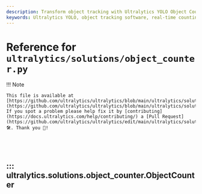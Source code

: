 ```yaml
---
description: Transform object tracking with Ultralytics YOLO Object Counter featuring cutting-edge technology for precise real-time counting in video streams.
keywords: Ultralytics YOLO, object tracking software, real-time counting solutions, video stream analysis, YOLOv8 object detection, AI surveillance, smart counting technology, computer vision, AI-powered tracking, object counting accuracy, video analytics tools, automated monitoring.
---
```


# Reference for `ultralytics/solutions/object_counter.py`

!!! Note

    This file is available at [https://github.com/ultralytics/ultralytics/blob/main/ultralytics/solutions/object_counter.py](https://github.com/ultralytics/ultralytics/blob/main/ultralytics/solutions/object_counter.py). If you spot a problem please help fix it by [contributing](https://docs.ultralytics.com/help/contributing/) a [Pull Request](https://github.com/ultralytics/ultralytics/edit/main/ultralytics/solutions/object_counter.py) 🛠️. Thank you 🙏!

<br><br>

## ::: ultralytics.solutions.object_counter.ObjectCounter

<br><br>
